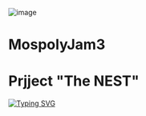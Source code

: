 ![image](https://github.com/user-attachments/assets/2ead1a37-e710-41d4-a0ed-d6ae986277fc)
# MospolyJam3
# Prjject "The NEST"
[![Typing SVG](https://readme-typing-svg.herokuapp.com?color=%2336BCF7&lines=Everything+works+right?+...+No)](https://git.io/typing-svg)

